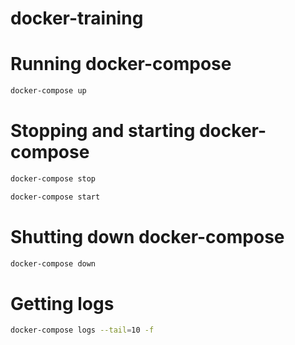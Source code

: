 # docker-training

# Running docker-compose

```bash
docker-compose up
```

# Stopping and starting docker-compose

```bash
docker-compose stop
```

```bash
docker-compose start
```

# Shutting down docker-compose

```bash
docker-compose down
```

# Getting logs

```bash
docker-compose logs --tail=10 -f
```
